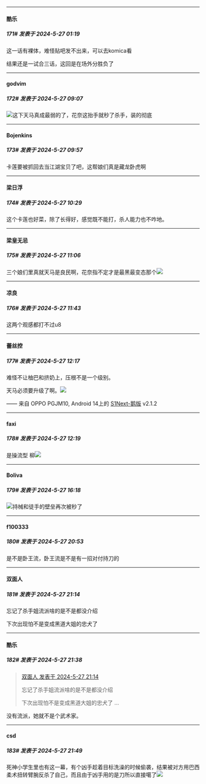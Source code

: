 ﻿
*****

####  酷乐  
##### 171#       发表于 2024-5-27 01:19

这一话有裸体，难怪贴吧发不出来，可以去komica看

结果还是一试合三话，这回是在场外分胜负了


*****

####  godvim  
##### 172#       发表于 2024-5-27 09:07

<img src="https://static.saraba1st.com/image/smiley/face2017/066.png" referrerpolicy="no-referrer">这下天马真成最弱的了，花奈这抬手就秒了杀手，装的彻底


*****

####  Bojenkins  
##### 173#       发表于 2024-5-27 09:57

卡莲要被抓回去当江湖宝贝了吧，这帮娘们真是藏龙卧虎啊


*****

####  梁日浮  
##### 174#       发表于 2024-5-27 10:29

这个卡莲也好菜，除了长得好，感觉既不能打，杀人能力也不咋地。


*****

####  梁皇无忌  
##### 175#       发表于 2024-5-27 11:06

三个娘们里真就天马是良民啊，花奈指不定才是最黑最变态那个<img src="https://static.saraba1st.com/image/smiley/face2017/061.gif" referrerpolicy="no-referrer">


*****

####  凉良  
##### 176#       发表于 2024-5-27 11:43

这两个观感都打不过u8


*****

####  蕾丝控  
##### 177#       发表于 2024-5-27 12:17

难怪不让柚巴和挤奶上，压根不是一个级别。

天马必须要升级了啊。<img src="https://static.saraba1st.com/image/smiley/face2017/037.png" referrerpolicy="no-referrer">

—— 来自 OPPO PGJM10, Android 14上的 [S1Next-鹅版](https://github.com/ykrank/S1-Next/releases) v2.1.2

*****

####  faxi  
##### 178#       发表于 2024-5-27 12:19

是操流型 柳<img src="https://static.saraba1st.com/image/smiley/face2017/045.png" referrerpolicy="no-referrer">


*****

####  Boliva  
##### 179#       发表于 2024-5-27 16:18

<img src="https://static.saraba1st.com/image/smiley/face2017/048.png" referrerpolicy="no-referrer">持械和徒手的壁垒再次被秒了


*****

####  f100333  
##### 180#       发表于 2024-5-27 20:53

是不是卧王流，卧王流是不是有一招对付持刀的


*****

####  双面人  
##### 181#       发表于 2024-5-27 21:14

忘记了杀手姐流派啥的是不是都没介绍

下次出现怕不是变成黑道大姐的忠犬了


*****

####  酷乐  
##### 182#       发表于 2024-5-27 21:38

<blockquote><a href="httphttps://bbs.saraba1st.com/2b/forum.php?mod=redirect&amp;goto=findpost&amp;pid=65023799&amp;ptid=2150456" target="_blank">双面人 发表于 2024-5-27 21:14</a>

忘记了杀手姐流派啥的是不是都没介绍

下次出现怕不是变成黑道大姐的忠犬了 ...</blockquote>

没有流派，她就不是个武术家。


*****

####  csd  
##### 183#       发表于 2024-5-27 21:49

死神小学生里也有这一幕，有个凶手趁着目标洗澡的时候偷袭，结果被对方用巴西柔术扭转臂腕反杀了自己，而且由于凶手用的是刀所以直接噶了<img src="https://static.saraba1st.com/image/smiley/face2017/067.png" referrerpolicy="no-referrer">

